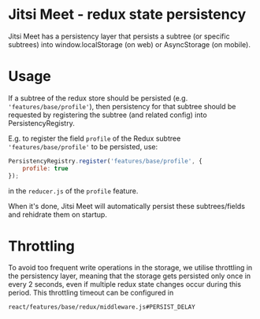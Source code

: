 Jitsi Meet - redux state persistency
====================================
Jitsi Meet has a persistency layer that persists a subtree (or specific subtrees) into window.localStorage (on web) or
AsyncStorage (on mobile).

Usage
=====
If a subtree of the redux store should be persisted (e.g. ``'features/base/profile'``), then persistency for that
subtree should be requested by registering the subtree (and related config) into PersistencyRegistry.

E.g. to register the field ``profile`` of the Redux subtree ``'features/base/profile'`` to be persisted, use:

```JavaScript
PersistencyRegistry.register('features/base/profile', {
    profile: true
});
```

in the ``reducer.js`` of the ``profile`` feature.

When it's done, Jitsi Meet will automatically persist these subtrees/fields and rehidrate them on startup.

Throttling
==========
To avoid too frequent write operations in the storage, we utilise throttling in the persistency layer, meaning that the storage
gets persisted only once in every 2 seconds, even if multiple redux state changes occur during this period. This throttling timeout
can be configured in
```
react/features/base/redux/middleware.js#PERSIST_DELAY
```
